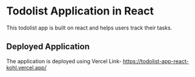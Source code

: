 # Todolist Application in React
This todolist app is built on react and helps users track their tasks.

## Deployed Application
The application is deployed using Vercel
Link- https://todolist-app-react-kohl.vercel.app/
